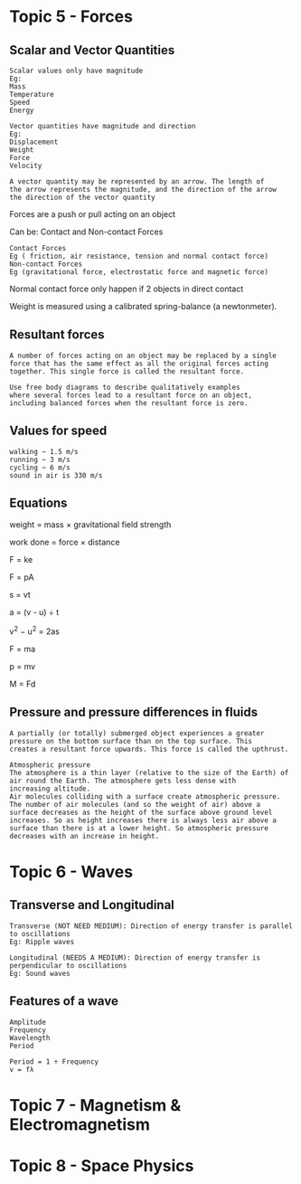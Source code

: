 # Topic 5 - Forces

## Scalar and Vector Quantities
```
Scalar values only have magnitude
Eg:
Mass
Temperature
Speed
Energy

Vector quantities have magnitude and direction
Eg:
Displacement
Weight
Force
Velocity

A vector quantity may be represented by an arrow. The length of
the arrow represents the magnitude, and the direction of the arrow
the direction of the vector quantity
```

Forces are a push or pull acting on an object

Can be: Contact and Non-contact Forces

```
Contact Forces
Eg ( friction, air resistance, tension and normal contact force)
Non-contact Forces
Eg (gravitational force, electrostatic force and magnetic force)
```

Normal contact force only happen if 2 objects in direct contact

Weight is measured using a calibrated spring-balance (a newtonmeter).

## Resultant forces
```
A number of forces acting on an object may be replaced by a single
force that has the same effect as all the original forces acting
together. This single force is called the resultant force.

Use free body diagrams to describe qualitatively examples
where several forces lead to a resultant force on an object,
including balanced forces when the resultant force is zero.
```

## Values for speed
```
walking ̴ 1.5 m/s
running ̴ 3 m/s
cycling ̴ 6 m/s
sound in air is 330 m/s
```

## Equations

weight  = mass  × gravitational field strength

work done = force × distance

F = ke

F = pA

s = vt

a = (v - u) ÷ t

v<sup>2</sup> −  u<sup>2</sup> = 2as

F = ma

p = mv

M = Fd


## Pressure and pressure differences in fluids
```
A partially (or totally) submerged object experiences a greater
pressure on the bottom surface than on the top surface. This
creates a resultant force upwards. This force is called the upthrust.

Atmospheric pressure
The atmosphere is a thin layer (relative to the size of the Earth) of
air round the Earth. The atmosphere gets less dense with
increasing altitude.
Air molecules colliding with a surface create atmospheric pressure.
The number of air molecules (and so the weight of air) above a
surface decreases as the height of the surface above ground level
increases. So as height increases there is always less air above a
surface than there is at a lower height. So atmospheric pressure
decreases with an increase in height.
```

# Topic 6 - Waves

## Transverse and Longitudinal
```
Transverse (NOT NEED MEDIUM): Direction of energy transfer is parallel to oscillations
Eg: Ripple waves

Longitudinal (NEEDS A MEDIUM): Direction of energy transfer is perpendicular to oscillations
Eg: Sound waves
```

## Features of a wave
```
Amplitude
Frequency
Wavelength
Period

Period = 1 ÷ Frequency
v = fλ
```

# Topic 7 - Magnetism & Electromagnetism

# Topic 8 - Space Physics
